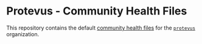 # Protevus - Community Health Files

This repository contains the default [community health files](https://help.github.com/en/github/building-a-strong-community/creating-a-default-community-health-file) for the [`protevus`](https://github.com/protevus) organization.